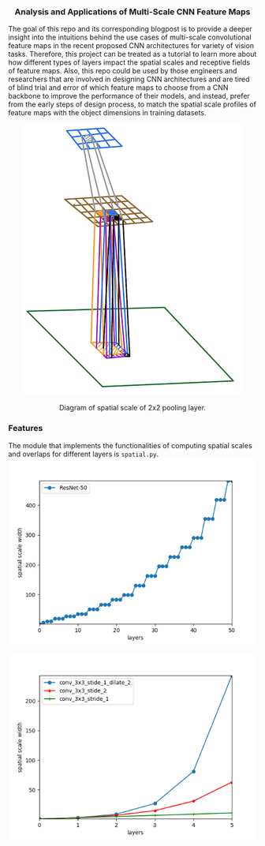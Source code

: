 <h3 align="center">
<p>Analysis and Applications of Multi-Scale CNN Feature Maps
</h3>
The goal of this repo and its corresponding blogpost is to provide a deeper insight into the intuitions behind the use cases of multi-scale convolutional
feature maps in the recent proposed CNN architectures for variety of vision tasks. Therefore, this project can be treated as a tutorial to learn more
about how different types of layers impact the spatial scales and receptive fields of feature maps. Also, this repo could be used by those engineers and
researchers that are involved in designing CNN architectures and are tired of blind trial and error of which feature maps to choose from a CNN backbone
to improve the performance of their models, and instead, prefer from the early steps of design process, to match the spatial scale profiles of feature
maps with the object dimensions in training datasets.


<p align="center"> 
<img src="2x2pooling.png">
</p>
<p align="center"> 
Diagram of spatial scale of 2x2 pooling layer.
</p>

### Features
The module that implements the functionalities of computing spatial scales and overlaps for different layers is `spatial.py`.
![Image description](resnet-50.png)

![Image description](dilated.png)



